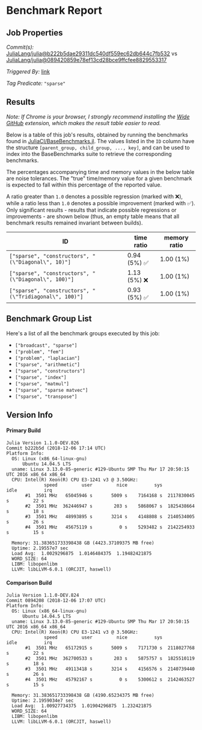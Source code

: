 # Benchmark Report

## Job Properties

*Commit(s):* [JuliaLang/julia@b222b5dae29311dc540df559ec62db644c7fb532](https://github.com/JuliaLang/julia/commit/b222b5dae29311dc540df559ec62db644c7fb532) vs [JuliaLang/julia@089420859e78ef13cd28bce9ffcfee8829553317](https://github.com/JuliaLang/julia/commit/089420859e78ef13cd28bce9ffcfee8829553317)

*Triggered By:* [link](https://github.com/JuliaLang/julia/pull/30289#issuecomment-444978717)

*Tag Predicate:* `"sparse"`

## Results

*Note: If Chrome is your browser, I strongly recommend installing the [Wide GitHub](https://chrome.google.com/webstore/detail/wide-github/kaalofacklcidaampbokdplbklpeldpj?hl=en)
extension, which makes the result table easier to read.*

Below is a table of this job's results, obtained by running the benchmarks found in
[JuliaCI/BaseBenchmarks.jl](https://github.com/JuliaCI/BaseBenchmarks.jl). The values
listed in the `ID` column have the structure `[parent_group, child_group, ..., key]`,
and can be used to index into the BaseBenchmarks suite to retrieve the corresponding
benchmarks.

The percentages accompanying time and memory values in the below table are noise tolerances. The "true"
time/memory value for a given benchmark is expected to fall within this percentage of the reported value.

A ratio greater than `1.0` denotes a possible regression (marked with :x:), while a ratio less
than `1.0` denotes a possible improvement (marked with :white_check_mark:). Only significant results - results
that indicate possible regressions or improvements - are shown below (thus, an empty table means that all
benchmark results remained invariant between builds).

| ID | time ratio | memory ratio |
|----|------------|--------------|
| `["sparse", "constructors", "(\"Diagonal\", 10)"]` | 0.94 (5%) :white_check_mark: | 1.00 (1%)  |
| `["sparse", "constructors", "(\"Diagonal\", 100)"]` | 1.13 (5%) :x: | 1.00 (1%)  |
| `["sparse", "constructors", "(\"Tridiagonal\", 100)"]` | 0.93 (5%) :white_check_mark: | 1.00 (1%)  |

## Benchmark Group List

Here's a list of all the benchmark groups executed by this job:

- `["broadcast", "sparse"]`
- `["problem", "fem"]`
- `["problem", "laplacian"]`
- `["sparse", "arithmetic"]`
- `["sparse", "constructors"]`
- `["sparse", "index"]`
- `["sparse", "matmul"]`
- `["sparse", "sparse matvec"]`
- `["sparse", "transpose"]`

## Version Info

#### Primary Build

```
Julia Version 1.1.0-DEV.826
Commit b222b5d (2018-12-06 17:14 UTC)
Platform Info:
  OS: Linux (x86_64-linux-gnu)
      Ubuntu 14.04.5 LTS
  uname: Linux 3.13.0-85-generic #129-Ubuntu SMP Thu Mar 17 20:50:15 UTC 2016 x86_64 x86_64
  CPU: Intel(R) Xeon(R) CPU E3-1241 v3 @ 3.50GHz: 
              speed         user         nice          sys         idle          irq
       #1  3501 MHz   65045946 s       5009 s    7164168 s  2117830045 s         22 s
       #2  3501 MHz  362446947 s        203 s    5868067 s  1825438664 s         18 s
       #3  3501 MHz   48993895 s       3214 s    4148808 s  2140534005 s         26 s
       #4  3501 MHz   45675119 s          0 s    5293482 s  2142254933 s         15 s
       
  Memory: 31.383651733398438 GB (4423.37109375 MB free)
  Uptime: 2.19557e7 sec
  Load Avg:  1.0029296875  1.0146484375  1.19482421875
  WORD_SIZE: 64
  LIBM: libopenlibm
  LLVM: libLLVM-6.0.1 (ORCJIT, haswell)

```

#### Comparison Build

```
Julia Version 1.1.0-DEV.824
Commit 0894208 (2018-12-06 17:07 UTC)
Platform Info:
  OS: Linux (x86_64-linux-gnu)
      Ubuntu 14.04.5 LTS
  uname: Linux 3.13.0-85-generic #129-Ubuntu SMP Thu Mar 17 20:50:15 UTC 2016 x86_64 x86_64
  CPU: Intel(R) Xeon(R) CPU E3-1241 v3 @ 3.50GHz: 
              speed         user         nice          sys         idle          irq
       #1  3501 MHz   65172915 s       5009 s    7171730 s  2118027768 s         22 s
       #2  3501 MHz  362700533 s        203 s    5875757 s  1825510119 s         18 s
       #3  3501 MHz   49113418 s       3214 s    4156576 s  2140739440 s         26 s
       #4  3501 MHz   45792167 s          0 s    5300612 s  2142463527 s         15 s
       
  Memory: 31.383651733398438 GB (4190.65234375 MB free)
  Uptime: 2.1959034e7 sec
  Load Avg:  1.00927734375  1.01904296875  1.232421875
  WORD_SIZE: 64
  LIBM: libopenlibm
  LLVM: libLLVM-6.0.1 (ORCJIT, haswell)

```
